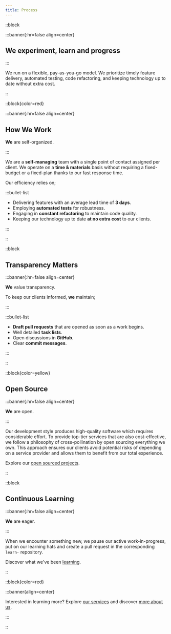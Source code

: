 ```yaml
---
title: Process
---
```


::block

:::banner{:hr=false align=center}

## **We** experiment, learn and progress

:::

We run on a flexible, pay-as-you-go model. We prioritize timely feature
delivery, automated testing, code refactoring, and keeping technology up to date
without extra cost.

::

::block{color=red}

:::banner{:hr=false align=center}

## How **We** Work

**We** are self-organized.

:::

We are a __self-managing__ team with a single point of contact assigned per
client. We operate on a __time & materials__ basis without requiring a
fixed-budget or a fixed-plan thanks to our fast response time.

Our efficiency relies on;

:::bullet-list

- Delivering features with an average lead time of __3 days__.
- Employing __automated tests__ for robustness.
- Engaging in __constant refactoring__ to maintain code quality.
- Keeping our technology up to date __at no extra cost__ to our clients.

:::

::

::block

## Transparency Matters

:::banner{:hr=false align=center}

**We** value transparency.

To keep our clients informed, **we** maintain;

:::

:::bullet-list

- __Draft pull requests__ that are opened as soon as a work begins.
- Well detailed __task lists__.
- Open discussions in __GitHub__.
- Clear __commit messages__.

:::

::

::block{color=yellow}

## Open Source

:::banner{:hr=false align=center}

**We** are open.

:::

Our development style produces high-quality software which requires considerable
effort. To provide top-tier services that are also cost-effective, we follow a
philosophy of cross-pollination by open sourcing everything we own. This
approach ensures our clients avoid potential risks of depending on a service
provider and allows them to benefit from our total experience.

Explore our [open sourced projects][github-repos].

::

::block

## Continuous Learning

:::banner{:hr=false align=center}

**We** are eager.

:::

When we encounter something new, we pause our active work-in-progress, put on
our learning hats and create a pull request in the corresponding `learn-`
repository.

Discover what we've been [learning][github-learn].

::

::block{color=red}

:::banner{align=center}

Interested in learning more? Explore [our services](./services.md) and discover
[more about us](./about.md).

:::

::

[github-repos]: https://github.com/mouseless?type=public
[github-learn]: https://github.com/orgs/mouseless/repositories?q=learn-&type=public
